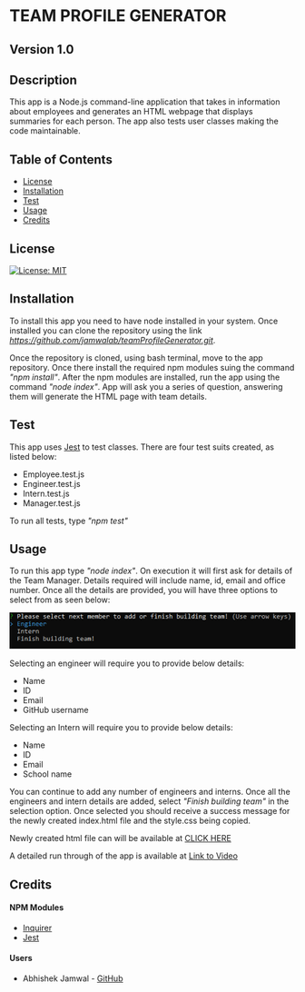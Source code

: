 # TEAM PROFILE GENERATOR
## Version 1.0
## Description
This app is a Node.js command-line application that takes in information about employees and generates an HTML webpage that displays summaries for each person. The app also tests user classes making the code maintainable.

## Table of Contents
* [License](#license)
* [Installation](#installation)
* [Test](#test)
* [Usage](#usage)
* [Credits](#credits)

## License
[![License: MIT](https://img.shields.io/badge/License-MIT-yellow.svg)](https://opensource.org/licenses/MIT)

## Installation
To install this app you need to have node installed in your system. Once installed you can clone the repository using the link _https://github.com/jamwalab/teamProfileGenerator.git_.

Once the repository is cloned, using bash terminal, move to the app repository. Once there install the required npm modules suing the command _"npm install"_. After the npm modules are installed, run the app using the command _"node index"_. App will ask you a series of question, answering them will generate the HTML page with team details.

## Test
This app uses [Jest](https://jestjs.io/) to test classes. There are four test suits created, as listed below:
* Employee.test.js
* Engineer.test.js
* Intern.test.js
* Manager.test.js

To run all tests, type _"npm test"_

## Usage
To run this app type _"node index"_. On execution it will first ask for details of the Team Manager. Details required will include name, id, email and office number. Once all the details are provided, you will have three options to select from as seen below:

![image](./src/img/threeoptions.PNG)

Selecting an engineer will require you to provide below details:
* Name
* ID
* Email
* GitHub username

Selecting an Intern will require you to provide below details:
* Name
* ID
* Email
* School name

You can continue to add any number of engineers and interns. Once all the engineers and intern details are added, select _"Finish building team"_ in the selection option. Once selected you should receive a success message for the newly created index.html file and the style.css being copied.

Newly created html file can will be available at [CLICK HERE](./dist/index.html)

A detailed run through of the app is available at [Link to Video](https://www.youtube.com/watch?v=nCedRd6TVVg)

## Credits
#### NPM Modules
* [Inquirer](https://www.npmjs.com/package/inquirer)
* [Jest](https://jestjs.io/)

#### Users
* Abhishek Jamwal - [GitHub](https://github.com/jamwalab)
